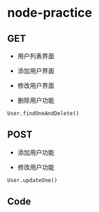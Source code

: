 # node-practice

## GET

- 用户列表界面

- 添加用户界面

- 修改用户界面

- 删除用户功能

```
User.findOneAndDelete()
```

## POST

- 添加用户功能

- 修改用户功能

```
User.updateOne()
```

## Code

